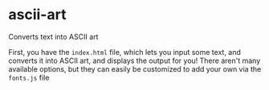 # ascii-art

Converts text into ASCII art

First, you have the `index.html` file, which lets you input some text, and converts it into ASCII art, and displays the output for you!
There aren't many available options, but they can easily be customized to add your own via the `fonts.js` file
